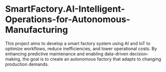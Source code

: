 # SmartFactory.AI-Intelligent-Operations-for-Autonomous-Manufacturing
This project aims to develop a smart factory system using AI and IoT to optimize workflows, reduce inefficiencies, and lower operational costs. By enhancing predictive maintenance and enabling data-driven decision-making, the goal is to create an autonomous factory that adapts to changing production demands.
